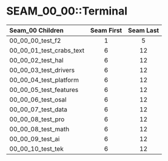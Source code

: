 # SEAM_00_00::Terminal

| Seam_00 Children         | Seam First | Seam Last |
|:-------------------------|:----------:|:---------:|
| 00_00_00_test_f2         |      1     |     5     |
| 00_00_01_test_crabs_text |      6     |    12     |
| 00_00_02_test_hal        |      6     |    12     |
| 00_00_03_test_drivers    |      6     |    12     |
| 00_00_04_test_platform   |      6     |    12     |
| 00_00_05_test_features   |      6     |    12     |
| 00_00_06_test_osal       |      6     |    12     |
| 00_00_07_test_data       |      6     |    12     |
| 00_00_08_test_pro        |      6     |    12     |
| 00_00_08_test_math       |      6     |    12     |
| 00_00_09_test_ai         |      6     |    12     |
| 00_00_10_test_tek        |      6     |    12     |
